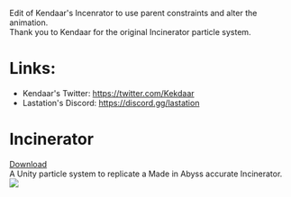 Edit of Kendaar's Incenrator to use parent constraints and alter the animation.<br>
Thank you to Kendaar for the original Incinerator particle system.

# Links:
- Kendaar's Twitter: https://twitter.com/Kekdaar
- Lastation's Discord: https://discord.gg/lastation

# Incinerator
[Download](/releases)<br>
A Unity particle system to replicate a Made in Abyss accurate Incinerator.
![](https://github.com/LastationVRChat/Incinerator/blob/884ccee6d1ba31f4113ccae4bc4fa8a6f96b0160/Recording%202023-05-05%20at%2022.35.11.gif)
